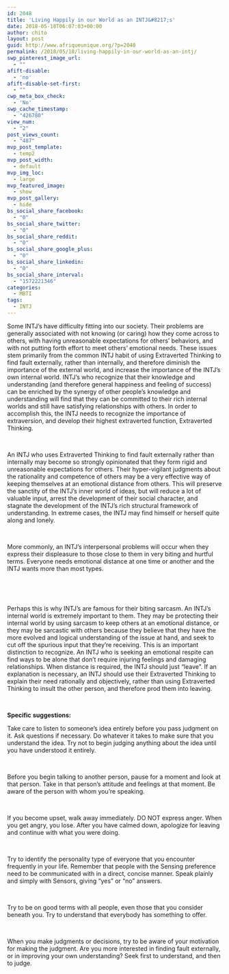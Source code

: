 ```yaml
---
id: 2048
title: 'Living Happily in our World as an INTJ&#8217;s'
date: 2018-05-18T06:07:03+00:00
author: chito
layout: post
guid: http://www.afriqueunique.org/?p=2048
permalink: /2018/05/18/living-happily-in-our-world-as-an-intj/
swp_pinterest_image_url:
  - ""
afift-disable:
  - 'no'
afift-disable-set-first:
  - ""
cwp_meta_box_check:
  - 'No'
swp_cache_timestamp:
  - "426780"
view_num:
  - "2"
post_views_count:
  - "487"
mvp_post_template:
  - temp2
mvp_post_width:
  - default
mvp_img_loc:
  - large
mvp_featured_image:
  - show
mvp_post_gallery:
  - hide
bs_social_share_facebook:
  - "0"
bs_social_share_twitter:
  - "0"
bs_social_share_reddit:
  - "0"
bs_social_share_google_plus:
  - "0"
bs_social_share_linkedin:
  - "0"
bs_social_share_interval:
  - "1572221346"
categories:
  - MBTI
tags:
  - INTJ
---
```

Some INTJ’s have difficulty fitting into our society. Their problems are generally associated with not knowing (or caring) how they come across to others, with having unreasonable expectations for others&#8217; behaviors, and with not putting forth effort to meet others&#8217; emotional needs. These issues stem primarily from the common INTJ habit of using Extraverted Thinking to find fault externally, rather than internally, and therefore diminish the importance of the external world, and increase the importance of the INTJ&#8217;s own internal world. INTJ’s who recognize that their knowledge and understanding (and therefore general happiness and feeling of success) can be enriched by the synergy of other people&#8217;s knowledge and understanding will find that they can be committed to their rich internal worlds and still have satisfying relationships with others. In order to accomplish this, the INTJ needs to recognize the importance of extraversion, and develop their highest extraverted function, Extraverted Thinking.

&nbsp;

An INTJ who uses Extraverted Thinking to find fault externally rather than internally may become so strongly opinionated that they form rigid and unreasonable expectations for others. Their hyper-vigilant judgments about the rationality and competence of others may be a very effective way of keeping themselves at an emotional distance from others. This will preserve the sanctity of the INTJ&#8217;s inner world of ideas, but will reduce a lot of valuable input, arrest the development of their social character, and stagnate the development of the INTJ&#8217;s rich structural framework of understanding. In extreme cases, the INTJ may find himself or herself quite along and lonely.

&nbsp;

More commonly, an INTJ&#8217;s interpersonal problems will occur when they express their displeasure to those close to them in very biting and hurtful terms. Everyone needs emotional distance at one time or another and the INTJ wants more than most types.

&nbsp;

&nbsp;

Perhaps this is why INTJ’s are famous for their biting sarcasm. An INTJ&#8217;s internal world is extremely important to them. They may be protecting their internal world by using sarcasm to keep others at an emotional distance, or they may be sarcastic with others because they believe that they have the more evolved and logical understanding of the issue at hand, and seek to cut off the spurious input that they&#8217;re receiving. This is an important distinction to recognize. An INTJ who is seeking an emotional respite can find ways to be alone that don&#8217;t require injuring feelings and damaging relationships. When distance is required, the INTJ should just &#8220;leave&#8221;. If an explanation is necessary, an INTJ should use their Extraverted Thinking to explain their need rationally and objectively, rather than using Extraverted Thinking to insult the other person, and therefore prod them into leaving.

&nbsp;

**Specific** **suggestions:**

Take care to listen to someone&#8217;s idea entirely before you pass judgment on it. Ask questions if necessary. Do whatever it takes to make sure that you understand the idea. Try not to begin judging anything about the idea until you have understood it entirely.

&nbsp;

Before you begin talking to another person, pause for a moment and look at that person. Take in that person&#8217;s attitude and feelings at that moment. Be aware of the person with whom you&#8217;re speaking.

&nbsp;

If you become upset, walk away immediately. DO NOT express anger. When you get angry, you lose. After you have calmed down, apologize for leaving and continue with what you were doing.

&nbsp;

Try to identify the personality type of everyone that you encounter frequently in your life. Remember that people with the Sensing preference need to be communicated with in a direct, concise manner. Speak plainly and simply with Sensors, giving &#8220;yes&#8221; or &#8220;no&#8221; answers.

&nbsp;

Try to be on good terms with all people, even those that you consider beneath you. Try to understand that everybody has something to offer.

&nbsp;

When you make judgments or decisions, try to be aware of your motivation for making the judgment. Are you more interested in finding fault externally, or in improving your own understanding? Seek first to understand, and then to judge.